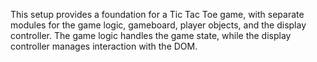 This setup provides a foundation for a Tic Tac Toe game, with separate modules for the game logic, gameboard, player objects, and the display controller. The game logic handles the game state, while the display controller manages interaction with the DOM.